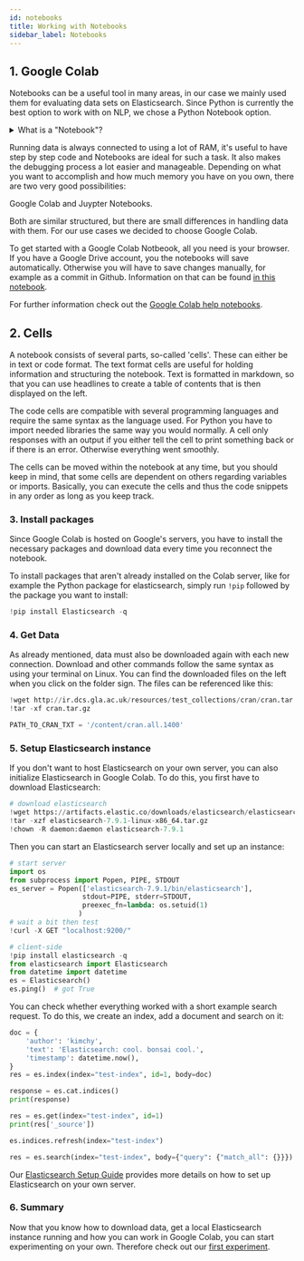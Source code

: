 ```yaml
---
id: notebooks
title: Working with Notebooks
sidebar_label: Notebooks
---
```

## 1. Google Colab

Notebooks can be a useful tool in many areas, in our case we mainly used them for evaluating data sets on Elasticsearch. Since Python is currently the best option to work with on NLP, we chose a Python Notebook option. 

<details>
<summary>What is a "Notebook"?</summary>  

Within a Notebook it is easy to combine runnable code, text, mathematical equations, tables and many other helpful visualizations.
Working with a Notebook makes it easier to understand code and to display additional information in one document.
With the possibility to run it bit by bit, debugging gets easier and clearer for others to understand.
</details>  

Running data is always connected to using a lot of RAM, it's useful to have step by step code and Notebooks are ideal for such a task. It also makes the debugging process a lot easier and manageable.
Depending on what you want to accomplish and how much memory you have on you own, there are two very good possibilities:

Google Colab and Juypter Notebooks.

Both are similar structured, but there are small differences in handling data with them. For our use cases we decided to choose Google Colab.

To get started with a Google Colab Notbeook, all you need is your browser. If you have a Google Drive account, you the notebooks will save automatically. Otherwise you will have to save changes manually, for example as a commit in Github. Information on that can be found [in this notebook](https://colab.research.google.com/github/googlecolab/colabtools/blob/master/notebooks/colab-github-demo.ipynb). 

For further information check out the [Google Colab help notebooks](https://colab.research.google.com/notebooks/intro.ipynb).

## 2. Cells
A notebook consists of several parts, so-called 'cells'. These can either be in text or code format. The text format cells are useful for holding information and structuring the notebook. Text is formatted in markdown, so that you can use headlines to create a table of contents that is then displayed on the left.

The code cells are compatible with several programming languages and require the same syntax as the language used. For Python you have to import needed libraries the same way you would normally. A cell only responses with an output if you either tell the cell to print something back or if there is an error. Otherwise everything went smoothly.

The cells can be moved within the notebook at any time, but you should keep in mind, that some cells are dependent on others regarding variables or imports. Basically, you can execute the cells and thus the code snippets in any order as long as you keep track.

### 3. Install packages
Since Google Colab is hosted on Google's servers, you have to install the necessary packages and download data every time you reconnect the notebook.

To install packages that aren't already installed on the Colab server, like for example the Python package for elasticsearch, simply run `!pip` followed by the package you want to install:
```python
!pip install Elasticsearch -q
```

### 4. Get Data

As already mentioned, data must also be downloaded again with each new connection. Download and other commands follow the same syntax as using your terminal on Linux. You can find the downloaded files on the left when you click on the folder sign. 
The files can be referenced like this:

```python
!wget http://ir.dcs.gla.ac.uk/resources/test_collections/cran/cran.tar.gz
!tar -xf cran.tar.gz

PATH_TO_CRAN_TXT = '/content/cran.all.1400'
```

### 5. Setup Elasticsearch instance

If you don't want to host Elasticsearch on your own server, you can also initialize Elasticsearch in Google Colab.
To do this, you first have to download Elasticsearch:

```python
# download elasticsearch
!wget https://artifacts.elastic.co/downloads/elasticsearch/elasticsearch-7.9.1-linux-x86_64.tar.gz -q
!tar -xzf elasticsearch-7.9.1-linux-x86_64.tar.gz
!chown -R daemon:daemon elasticsearch-7.9.1
``` 

Then you can start an Elasticsearch server locally and set up an instance:

```python
# start server
import os
from subprocess import Popen, PIPE, STDOUT
es_server = Popen(['elasticsearch-7.9.1/bin/elasticsearch'], 
                  stdout=PIPE, stderr=STDOUT,
                  preexec_fn=lambda: os.setuid(1)
                 )
# wait a bit then test
!curl -X GET "localhost:9200/"

# client-side
!pip install elasticsearch -q
from elasticsearch import Elasticsearch
from datetime import datetime
es = Elasticsearch()
es.ping()  # got True
```

You can check whether everything worked with a short example search request. To do this, we create an index, add a document and search on it:

```python
doc = {
    'author': 'kimchy',
    'text': 'Elasticsearch: cool. bonsai cool.',
    'timestamp': datetime.now(),
}
res = es.index(index="test-index", id=1, body=doc)

response = es.cat.indices()
print(response)

res = es.get(index="test-index", id=1)
print(res['_source'])

es.indices.refresh(index="test-index")

res = es.search(index="test-index", body={"query": {"match_all": {}}})
```

Our [Elasticsearch Setup Guide](../guides/elastic-setup.md) provides more details on how to set up Elasticsearch on your own server.

### 6. Summary

Now that you know how to download data, get a local Elasticsearch instance running and how you can work in Google Colab, you can start experimenting on your own. Therefore check out our [first experiment](../experiments/experiment1.mdx).

